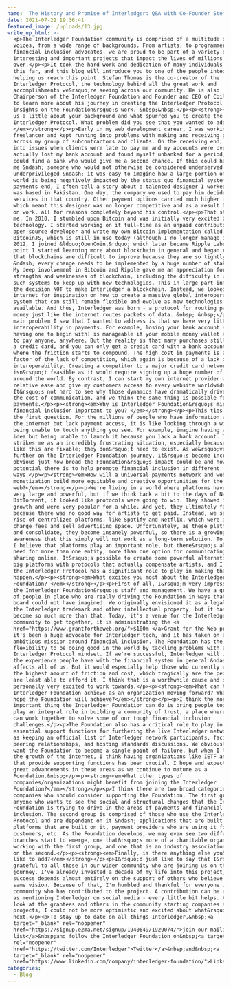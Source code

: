 ```yaml
---
name: 'The History and Promise of Interledger: Q&A with Co-Founder Stefan Thomas'
date: 2021-07-21 19:36:41
featured_image: /uploads/13.jpg
write_up_html: >-
  <p>The Interledger Foundation community is comprised of a multitude of diverse
  voices, from a wide range of backgrounds. From artists, to programmers, to
  financial inclusion advocates, we are proud to be part of a variety of
  interesting and important projects that impact the lives of millions the world
  over.</p><p>It took the hard work and dedication of many individuals to get us
  this far, and this blog will introduce you to one of the people integral in
  helping us reach this point. Stefan Thomas is the co-creator of the
  Interledger Protocol, the technology behind all the great work and
  accomplishments we&rsquo;re seeing across our community. He is also
  Chairperson of the Interledger Foundation and Founder and CEO of Coil. Read on
  to learn more about his journey in creating the Interledger Protocol and his
  insights on the Foundation&rsquo;s work. &nbsp;&nbsp;</p><p><strong><em>Tell
  us a little about your background and what spurred you to create the
  Interledger Protocol. What problem did you see that you wanted to address?
  </em></strong></p><p>Early in my web development career, I was working as a
  freelancer and kept running into problems with making and receiving payments
  across my group of subcontractors and clients. On the receiving end, I ran
  into issues when clients were late to pay me and my accounts were overdrawn. I
  actually lost my bank account and found myself unbanked for a period, before I
  could find a bank who would give me a second chance. If this could happen to
  me &ndash; someone who would not otherwise be considered underserved or
  underprivileged &ndash; it was easy to imagine how a large portion of the
  world is being negatively impacted by the status quo financial system. On the
  payments end, I often tell a story about a talented designer I worked with who
  was based in Pakistan. One day, the company we used to pay him decided to halt
  services in that country. Other payment options carried much higher fees,
  which meant this designer was no longer competitive and as a result lost out
  on work, all for reasons completely beyond his control.</p><p>That stuck with
  me. In 2010, I stumbled upon Bitcoin and was initially very excited by the
  technology. I started working on it full-time as an unpaid contributor /
  open-source developer and wrote my own Bitcoin implementation called
  BitcoinJS, which is still in use today (although I no longer manage it). In
  2012, I joined &ldquo;OpenCoin,&rdquo; which later became Ripple Labs. At this
  point I started learning more about blockchain in general and began realizing
  that blockchains are difficult to improve because they are so tightly coupled
  &ndash; every change needs to be implemented by a huge number of stakeholders.
  My deep involvement in Bitcoin and Ripple gave me an appreciation for the
  strengths and weaknesses of blockchain, including the difficulty in upgrading
  such systems to keep up with new technologies. This in large part influenced
  the decision NOT to make Interledger a blockchain. Instead, we looked to the
  internet for inspiration on how to create a massive global interoperability
  system that can still remain flexible and evolve as new technologies become
  available. And thus, Interledger was born - a protocol for routing packets of
  money just like the internet routes packets of data. &nbsp; &nbsp;</p><p>The
  main problem I saw that I wanted to address is that we have very little
  interoperability in payments. For example, losing your bank account (or not
  having one to begin with) is manageable if your mobile money wallet allows you
  to pay anyone, anywhere. But the reality is that many purchases still require
  a credit card, and you can only get a credit card with a bank account. This is
  where the friction starts to compound. The high cost in payments is also a
  factor of the lack of competition, which again is because of a lack of
  interoperability. Creating a competitor to a major credit card network
  isn&rsquo;t feasible as it would require signing up a huge number of merchants
  around the world. By contrast, I can start my own internet provider with
  relative ease and give my customers access to every website worldwide.
  It&rsquo;s not hard to see why those dynamics have dramatically driven down
  the cost of communication, and we think the same thing is possible for
  payments.</p><p><strong><em>Why is Interledger Foundation&rsquo;s mission of
  financial inclusion important to you? </em></strong></p><p>This ties back to
  the first question. For the millions of people who have information access via
  the internet but lack payment access, it is like looking through a window but
  being unable to touch anything you see. For example, imagine having a business
  idea but being unable to launch it because you lack a bank account. This
  strikes me as an incredibly frustrating situation, especially because hurdles
  like this are fixable; they don&rsquo;t need to exist. As we&rsquo;ve gone
  further on the Interledger Foundation journey, it&rsquo;s become increasingly
  obvious just how broad the Foundation&rsquo;s impact could be and how much
  potential there is to help promote financial inclusion in different
  ways.</p><p><strong><em>How will a universal payments network and web
  monetization build more equitable and creative opportunities for the
  web?</em></strong></p><p>We're living in a world where platforms have become
  very large and powerful, but if we think back a bit to the days of Napster and
  BitTorrent, it looked like protocols were going to win. They showed incredible
  growth and were very popular for a while. And yet, they ultimately failed
  because there was no good way for artists to get paid. Instead, we saw the
  rise of centralized platforms, like Spotify and Netflix, which were able to
  charge fees and sell advertising space. Unfortunately, as these platforms grow
  and consolidate, they become insanely powerful, so there is a growing
  awareness that this simply will not work as a long-term solution. To be clear,
  I believe that platforms play an important role, but there&rsquo;s always a
  need for more than one entity, more than one option for communicating and
  sharing online. It&rsquo;s possible to create some powerful alternatives to
  big platforms with protocols that actually compensate artists, and I believe
  the Interledger Protocol has a significant role to play in making that
  happen.</p><p><strong><em>What excites you most about the Interledger
  Foundation? </em></strong></p><p>First of all, I&rsquo;m very impressed with
  the Interledger Foundation&rsquo;s staff and management. We have a great team
  of people in place who are really driving the Foundation in ways that the
  board could not have imagined. We originally envisioned it as a legal home for
  the Interledger trademark and other intellectual property, but it has already
  become so much more than that. Today, it's a venue for the Interledger
  community to get together, it is administrating the <a
  href="https://www.grantfortheweb.org/">$100m </a>Grant for the Web program,
  it's been a huge advocate for Interledger tech, and it has taken on an
  ambitious mission around financial inclusion. The Foundation has the
  flexibility to be doing good in the world by tackling problems with an
  Interledger Protocol mindset. If we're successful, Interledger will improve
  the experience people have with the financial system in general &ndash; which
  affects all of us. But it would especially help those who currently experience
  the highest amount of friction and cost, which tragically are the people who
  are least able to afford it. I think that is a worthwhile cause and one I'm
  personally very excited to work towards.</p><p><strong><em>What can the
  Interledger Foundation achieve as an organization moving forward? What do you
  hope the Foundation will achieve?</em></strong></p><p>I think the most
  important thing the Interledger Foundation can do is bring people together and
  play an integral role in building a community of trust, a place where people
  can work together to solve some of our tough financial inclusion
  challenges.</p><p>The Foundation also has a critical role to play in providing
  essential support functions for furthering the live Interledger network, such
  as keeping an official list of Interledger network participants, facilitating
  peering relationships, and hosting standards discussions. We obviously don't
  want the Foundation to become a single point of failure, but when I look at
  the growth of the internet, I think having organizations like IETF and ICANN
  that provide supporting functions has been crucial. I hope and expect to see
  great advancements in these areas as we continue to mature as a
  Foundation.&nbsp;</p><p><strong><em>What other types of
  companies/organizations might benefit from joining the Interledger
  Foundation?</em></strong></p><p>I think there are two broad categories of
  companies who should consider supporting the Foundation. The first group is
  anyone who wants to see the social and structural changes that the Interledger
  Foundation is trying to drive in the areas of payments and financial
  inclusion. The second group is comprised of those who use the Interledger
  Protocol and are dependent on it &ndash; applications that are built on it,
  platforms that are built on it, payment providers who are using it for their
  customers, etc. As the Foundation develops, we may even see two different
  branches start to emerge, one that&rsquo;s more of a charitable organization
  working with the first group, and one that is an industry association focused
  on the second.</p><p><strong><em>Finally, is there anything else you&rsquo;d
  like to add?</em></strong></p><p>I&rsquo;d just like to say that I&rsquo;m so
  grateful to all those in our wider community who are joining us on this
  journey. I've already invested a decade of my life into this project, whose
  success depends almost entirely on the support of others who believe in the
  same vision. Because of that, I'm humbled and thankful for everyone in the
  community who has contributed to the project. A contribution can be as simple
  as mentioning Interledger on social media - every little bit helps. And when I
  look at the grantees and others in the community starting companies and
  projects, I could not be more optimistic and excited about what&rsquo;s
  next.</p><p>To stay up to date on all things Interledger,&nbsp;<a
  target="_blank" rel="noopener"
  href="https://signup.e2ma.net/signup/1940649/1929074/">join our mailing
  list</a>&nbsp;and follow the Interledger Foundation on&nbsp;<a target="_blank"
  rel="noopener"
  href="https://twitter.com/Interledger">Twitter</a>&nbsp;and&nbsp;<a
  target="_blank" rel="noopener"
  href="https://www.linkedin.com/company/interledger-foundation/">LinkedIn</a>.</p>
categories:
  - Blog
---
```

